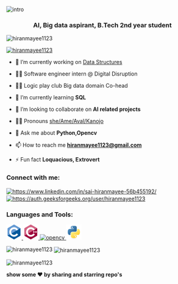 ![intro](https://user-images.githubusercontent.com/62197337/127108121-0b22e368-ea7d-4986-8ab2-f56c816cf44d.gif)




<h3 align="center">AI, Big data aspirant, B.Tech 2nd year student</h3>

<p align="left"> <img src="https://komarev.com/ghpvc/?username=hiranmayee1123&label=Profile%20views&color=0e75b6&style=flat" alt="hiranmayee1123" /> </p>

<p align="left"> <a href="https://github.com/ryo-ma/github-profile-trophy"><img src="https://github-profile-trophy.vercel.app/?username=hiranmayee1123" alt="hiranmayee1123" /></a> </p>

- 🔭 I’m currently working on [Data Structures](https://github.com/hiranmayee1123/-50-days-data-structures)

- 👩‍💻 Software engineer intern @ Digital Disruption

- 🙎‍♀ Logic play club Big data domain Co-head

- 🌱 I’m currently learning **SQL**

- 👯 I’m looking to collaborate on **AI related projects**

- 👩🏻 Pronouns [she/Ame/Aval/Kanojo](she/Ame/Aval/Kanojo)

- 💬 Ask me about **Python,Opencv**

- 📫 How to reach me **hiranmayee1123@gmail.com**

- ⚡ Fun fact **Loquacious, Extrovert**

<h3 align="left">Connect with me:</h3>
<p align="left">
<a href="https://linkedin.com/in/https://www.linkedin.com/in/sai-hiranmayee-56b455192/" target="blank"><img align="center" src="https://cdn.jsdelivr.net/npm/simple-icons@3.0.1/icons/linkedin.svg" alt="https://www.linkedin.com/in/sai-hiranmayee-56b455192/" height="30" width="40" /></a>
<a href="https://auth.geeksforgeeks.org/user/https://auth.geeksforgeeks.org/user/hiranmayee1123" target="blank"><img align="center" src="https://cdn.jsdelivr.net/npm/simple-icons@3.0.1/icons/geeksforgeeks.svg" alt="https://auth.geeksforgeeks.org/user/hiranmayee1123" height="30" width="40" /></a>
</p>

<h3 align="left">Languages and Tools:</h3>
<p align="left"> <a href="https://www.cprogramming.com/" target="_blank"> <img src="https://raw.githubusercontent.com/devicons/devicon/master/icons/c/c-original.svg" alt="c" width="40" height="40"/> </a> <a href="https://www.w3schools.com/cpp/" target="_blank"> <img src="https://raw.githubusercontent.com/devicons/devicon/master/icons/cplusplus/cplusplus-original.svg" alt="cplusplus" width="40" height="40"/> </a> <a href="https://opencv.org/" target="_blank"> <img src="https://www.vectorlogo.zone/logos/opencv/opencv-icon.svg" alt="opencv" width="40" height="40"/> </a> <a href="https://www.python.org" target="_blank"> <img src="https://raw.githubusercontent.com/devicons/devicon/master/icons/python/python-original.svg" alt="python" width="40" height="40"/> </a> </p>

<p><img align="left" src="https://github-readme-stats.vercel.app/api/top-langs?username=hiranmayee1123&show_icons=true&locale=en&layout=compact" alt="hiranmayee1123" /></p>

<p>&nbsp;<img align="center" src="https://github-readme-stats.vercel.app/api?username=hiranmayee1123&show_icons=true&locale=en" alt="hiranmayee1123" /></p>

<p><img align="center" src="https://github-readme-streak-stats.herokuapp.com/?user=hiranmayee1123&" alt="hiranmayee1123" /></p>
<b>show some ❤ by sharing and starring repo's</b>
